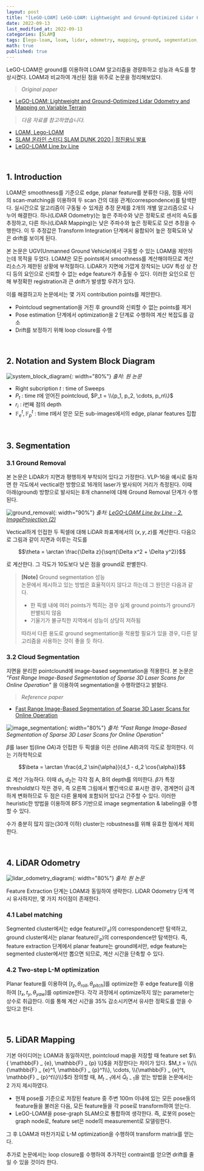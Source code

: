 ```yaml
---
layout: post
title: "[LeGO-LOAM] LeGO-LOAM: Lightweight and Ground-Optimized Lidar Odometry and Mapping on Variable Terrain 논문 리뷰"
date: 2022-09-13
last_modified_at: 2022-09-13
categories: [SLAM]
tags: [lego-loam, loam, lidar, odometry, mapping, ground, segmentation, Levenberg, Marquardt, LM, loop closure]
math: true
published: true
---
```


LeGO-LOAM은 ground를 이용하여 LOAM 알고리즘을 경량화하고 성능과 속도를 향상시켰다. LOAM과 비교하여 개선된 점을 위주로 논문을 정리해보았다.

>*Original paper*  
* [LeGO-LOAM: Lightweight and Ground-Optimized Lidar Odometry and Mapping on Variable Terrain](https://ieeexplore.ieee.org/stamp/stamp.jsp?tp=&arnumber=8594299)

>*다음 자료를 참고하였습니다.*
* [LOAM, Lego-LOAM](https://dreambreaker-ds.tistory.com/entry/LOAM-Lego-LOAM)
* [SLAM 온라인 스터디 SLAM DUNK 2020 \| 정진용님 발표](https://www.youtube.com/watch?v=snPzNmcbCCQ)
* [LeGO-LOAM Line by Line](https://limhyungtae.github.io/2022-03-27-LeGO-LOAM-Line-by-Line-1.-Introduction/)

<br>

## 1. Introduction

LOAM은 smoothness를 기준으로 edge, planar feature를 분류한 다음, 점들 사이의 scan-matching을 이용하여 두 scan 간의 대응 관계(correspondence)를 탐색한다. 실시간으로 알고리즘이 구동될 수 있게끔 추정 문제를 2개의 개별 알고리즘으로 나누어 해결한다. 하나(LiDAR Odometry)는 높은 주파수와 낮은 정확도로 센서의 속도를 추정하고, 다른 하나(LiDAR Mapping)는 낮은 주파수와 높은 정확도로 모션 추정을 수행한다. 이 두 추정값은 Transform Integration 단계에서 융합되어 높은 정확도와 낮은 drift를 보이게 된다.

본 논문은 UGV(Unmanned Ground Vehicle)에서 구동할 수 있는 LOAM을 제안하는데 목적을 두었다. LOAM은 모든 points에서 smoothness를 계산해야하므로 계산 리소스가 제한된 상황에 부적절하다. LiDAR가 지면에 가깝게 장착되는 UGV 특성 상 잔디 등의 요인으로 신뢰할 수 없는 edge feature가 추출될 수 있다. 이러한 요인으로 인해 부정확한 registration과 큰 drift가 발생할 우려가 있다.

이를 해결하고자 논문에서는 몇 가지 contribution points를 제안한다.

* Pointcloud segmentation을 거친 후 ground와 신뢰할 수 없는 points를 제거
* Pose estimation 단계에서 optimization을 2 단계로 수행하여 계산 복잡도를 감소
* Drift를 보정하기 위해 loop closure를 수행

<br>

## 2. Notation and System Block Diagram

![system_block_diagram](/assets/img/LeGO_LOAM_review/block_diagram.png){: width="80%"}
_출처: 원 논문_

* Right subcription $t$ : time of Sweeps
* $P_t$ : time $t$에 얻어진 pointcloud, $P_t = \\{p_1, p_2, \cdots, p_n\\}$
* $r_i$ : i번째 점의 depth
* $\mathbb{F}_e^t, \mathbb{F}_p^t$ : time $t$에서 얻은 모든 sub-images에서의 edge, planar features 집합

<br>

## 3. Segmentation

### 3.1 Ground Removal

본 논문은 LiDAR가 지면과 평행하게 부착되어 있다고 가정한다. VLP-16을 예시로 들자면 한 각도에서 vectical한 방향으로 16개의 laser가 발사되어 거리가 측정된다. 이때 아래(ground) 방향으로 발사되는 8개 channel에 대해 Ground Removal 단계가 수행된다.

![ground_removal](/assets/img/LeGO_LOAM_review/ground_removal.png){: width="90%"}
_출처: [LeGO-LOAM Line by Line - 2. ImageProjection (2)](https://limhyungtae.github.io/2022-03-27-LeGO-LOAM-Line-by-Line-2.-ImageProjection-(2)/)_

Vectical하게 인접한 두 픽셀에 대해 LiDAR 좌표계에서의 $(x, y, z)$를 계산한다. 다음으로 그림과 같이 지면과 이루는 각도를

$$\theta = \arctan \frac{\Delta z}{\sqrt{\Delta x^2 + \Delta y^2}}$$

로 계산한다. 그 각도가 10도보다 낮은 점을 ground로 판별한다.

> **[Note]** Ground segmentation 성능  
> 논문에서 제시하고 있는 방법은 효율적이지 않다고 하는데 그 원인은 다음과 같다.
> * 한 픽셀 내에 여러 points가 찍히는 경우 실제 ground points가 ground가 판별되지 않음
> * 기울기가 불규칙한 지역에서 성능이 상당히 저하됨
> 
> 따라서 다른 용도로 ground segmentation을 적용할 필요가 있을 경우, 다른 알고리즘을 사용하는 것이 좋을 듯 하다.

### 3.2 Cloud Segmentation

지면을 분리한 pointclound에 image-based segmentation을 적용한다. 본 논문은 _"Fast Range Image-Based Segmentation of Sparse 3D Laser Scans for Online Operation"_ 을 이용하여 segmentation을 수행하였다고 밝혔다.

>*Reference paper*  
* [Fast Range Image-Based Segmentation of Sparse 3D Laser Scans for Online Operation](http://www.ipb.uni-bonn.de/pdfs/bogoslavskyi16iros.pdf)


![image_segmentation](/assets/img/LeGO_LOAM_review/image_segmentation.png){: width="80%"}
_출처: "Fast Range Image-Based Segmentation of Sparse 3D Laser Scans for Online Operation"_

$\beta$를 laser 빔(line $OA$)과 인접한 두 픽셀을 이은 선(line $AB$)과의 각도로 정의한다. 이는 기하학적으로

$$\beta = \arctan \frac{d_2 \sin{\alpha}}{d_1 - d_2 \cos{\alpha}}$$

로 계산 가능하다. 이때 $d_1, d_2$는 각각 점 A, B의 depth를 의미한다. $\beta$가 특정 threshold보다 작은 경우, 즉 오른쪽 그림에서 빨간색으로 표시한 경우, 경계면이 급격하게 변화하므로 두 점은 다른 물체에 포함되어 있다고 간주할 수 있다. 이러한 heuristic한 방법을 이용하여 BFS 기반으로 image segmentation & labeling을 수행할 수 있다.

수가 충분히 많지 않는(30개 이하) cluster는 robustness를 위해 유효한 점에서 제외한다.

<br>

## 4. LiDAR Odometry

![lidar_odometry_diagram](/assets/img/LeGO_LOAM_review/lidar_odometry_diagram.png){: width="80%"}
_출처: 원 논문_

Feature Extraction 단계는 LOAM과 동일하여 생략한다. LiDAR Odometry 단계 역시 유사하지만, 몇 가지 차이점이 존재한다.

### 4.1 Label matching

Segmented cluster에서는 edge feature($\mathbb{F}_e$)의 correspondence만 탐색하고, ground cluster에서는 planar feature($\mathbb{F}_p$)의 correspondence만 탐색한다. 즉, feature extraction 단계에서 planar feature는 ground에서만, edge feature는 segmented cluster에서만 뽑으면 되므로, 계산 시간을 단축할 수 있다.

### 4.2 Two-step L-M optimization

Planar feature를 이용하여 $[t_z, {\theta} _ {roll}, {\theta} _ {pitch}]$를 optimize한 후 edge feature를 이용하여 $[t_x, t_y, {\theta} _ {yaw}]$를 optimize한다. 각각 과정에서 optimize하지 않는 parameter는 상수로 취급한다. 이를 통해 계산 시간을 35% 감소시키면서 유사한 정확도를 얻을 수 있다고 한다.

<br>

## 5. LiDAR Mapping

기본 아이디어는 LOAM과 동일하지만, pointcloud map을 저장할 때 feature set $\\{ \mathbb{F} _ {e}, \mathbb{F} _ {p} \\}$을 저장한다는 차이가 있다. $M_t = \\{\\{\mathbb{F} _ {e}^1, \mathbb{F} _ {p}^1\\}, \cdots, \\{\mathbb{F} _ {e}^t, \mathbb{F} _ {p}^t\\}\\}$라 정의할 때, $M_{t-1}$에서 $\bar{Q}_{t-1}$을 얻는 방법을 논문에서는 2 가지 제시하였다.

* 현재 pose를 기준으로 저장된 feature 중 주변 100m 이내에 있는 모든 pose들의 feature들을 불러온 다음, 모든 feature들을 각 pose로 transform하여 얻는다.
* LeGO-LOAM을 pose-graph SLAM으로 통합하여 생각한다. 즉, 로봇의 pose는 graph node로, feature set은 node의 measurement로 모델링한다.

그 후 LOAM과 마찬가지로 L-M optimization을 수행하여 transform matrix를 얻는다. 

추가로 논문에서는 loop closure를 수행하여 추가적인 contraint를 얻으면 drift를 줄일 수 있을 것이라 한다.
